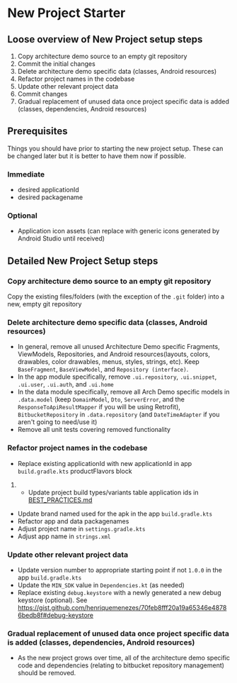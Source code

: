 New Project Starter
===================

## Loose overview of New Project setup steps
1. Copy architecture demo source to an empty git repository
2. Commit the initial changes
3. Delete architecture demo specific data (classes, Android resources)
4. Refactor project names in the codebase
5. Update other relevant project data
6. Commit changes
7. Gradual replacement of unused data once project specific data is added (classes, dependencies, Android resources)

## Prerequisites
Things you should have prior to starting the new project setup. These can be changed later but it is better to have them now if possible.

### Immediate
* desired applicationId
* desired packagename

### Optional
* Application icon assets (can replace with generic icons generated by Android Studio until received)

## Detailed New Project Setup steps
### Copy architecture demo source to an empty git repository
Copy the existing files/folders (with the exception of the `.git` folder) into a new, empty git repository

### Delete architecture demo specific data (classes, Android resources)
* In general, remove all unused Architecture Demo specific Fragments, ViewModels, Repositories, and Android resources(layouts, colors, drawables, color drawables, menus, styles, strings, etc). Keep `BaseFragment`, `BaseViewModel`, and `Repository (interface)`.
* In the app module specifically, remove `.ui.repository`, `.ui.snippet`, `.ui.user`, `.ui.auth`, and `.ui.home`
* In the data module specifically, remove all Arch Demo specific models in `.data.model` (keep `DomainModel`, `Dto`, `ServerError`, and the `ResponseToApiResultMapper` if you will be using Retrofit), `BitbucketRepository` in `.data.repository` (and `DateTimeAdapter` if you aren't going to need/use it)
* Remove all unit tests covering removed functionality

### Refactor project names in the codebase
* Replace existing applicationId with new applicationId in app `build.gradle.kts` productFlavors block
1. * Update project build types/variants table application ids in [BEST_PRACTICES.md](BEST_PRACTICES.md)
* Update brand named used for the apk in the app `build.gradle.kts`
* Refactor app and data packagenames
* Adjust project name in `settings.gradle.kts`
* Adjust app name in `strings.xml`

### Update other relevant project data
* Update version number to appropriate starting point if not `1.0.0` in the app `build.gradle.kts`
* Update the `MIN_SDK` value in `Dependencies.kt` (as needed)
* Replace existing `debug.keystore` with a newly generated a new debug keystore (optional). See https://gist.github.com/henriquemenezes/70feb8fff20a19a65346e48786bedb8f#debug-keystore

### Gradual replacement of unused data once project specific data is added (classes, dependencies, Android resources)
* As the new project grows over time, all of the architecture demo specific code and dependencies (relating to bitbucket repository management) should be removed.